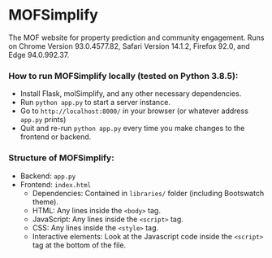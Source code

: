 # MOFSimplify 

The MOF website for property prediction and community engagement.
Runs on Chrome Version 93.0.4577.82, Safari Version 14.1.2, Firefox 92.0, and Edge 94.0.992.37.

### How to run MOFSimplify locally (tested on Python 3.8.5):
- Install Flask, molSimplify, and any other necessary dependencies.
- Run `python app.py` to start a server instance.
- Go to `http://localhost:8000/` in your browser (or whatever address `app.py` prints)
- Quit and re-run `python app.py` every time you make changes to the frontend or backend.

### Structure of MOFSimplify:
- Backend: `app.py`
- Frontend: `index.html`
  - Dependencies: Contained in `libraries/` folder (including Bootswatch theme).
  - HTML: Any lines inside the `<body>` tag.
  - JavaScript: Any lines inside the `<script>` tag.
  - CSS: Any lines inside the `<style>` tag.
  - Interactive elements: Look at the Javascript code inside the `<script>` tag at the bottom of the file.

